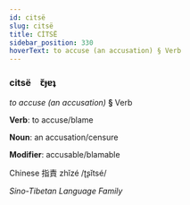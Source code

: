 ```yaml
---
id: citsë
slug: citsë
title: CİTSË
sidebar_position: 330
hoverText: to accuse (an accusation) § Verb
---
```


### citsë&emsp;<span kind="abugida">ꞇ̆ɟɐʇ</span>

*to accuse (an accusation)* **§** Verb

**Verb**: to accuse/blame

**Noun**: an accusation/censure

**Modifier**: accusable/blamable

Chinese 指責 zhǐzé /ʈʂǐtsé/

*Sino-Tibetan Language Family*